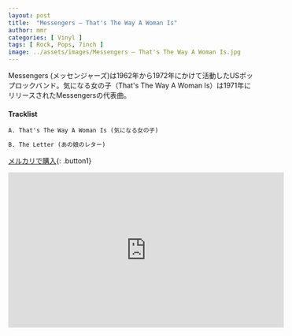 ```yaml
---
layout: post
title:  "Messengers – That's The Way A Woman Is"
author: mmr
categories: [ Vinyl ]
tags: [ Rock, Pops, 7inch ]
image: ../assets/images/Messengers – That's The Way A Woman Is.jpg
---
```


Messengers (メッセンジャーズ)は1962年から1972年にかけて活動したUSポップロックバンド。気になる女の子（That's The Way A Woman Is）は1971年にリリースされたMessengersの代表曲。


#### Tracklist
```md
A. That's The Way A Woman Is (気になる女の子)

B. The Letter (あの娘のレター)
```

[メルカリで購入](https://jp.mercari.com/item/m10066256629?afid=6142608987){: .button1}

<iframe width="560" height="315" src="https://www.youtube.com/embed/2midSRBfkWM?si=1H76xP5LVzXbcZgT" title="YouTube video player" frameborder="0" allow="accelerometer; autoplay; clipboard-write; encrypted-media; gyroscope; picture-in-picture; web-share" referrerpolicy="strict-origin-when-cross-origin" allowfullscreen></iframe>